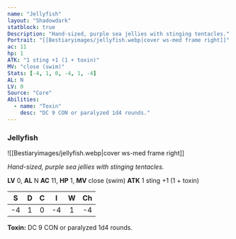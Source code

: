 ```yaml
---
name: "Jellyfish"
layout: "Shadowdark"
statblock: true
Description: "Hand-sized, purple sea jellies with stinging tentacles."
Portrait: "[[Bestiaryimages/jellyfish.webp|cover ws-med frame right]]"
ac: 11
hp: 1
ATK: "1 sting +1 (1 + toxin)"
MV: "close (swim)"
Stats: [-4, 1, 0, -4, 1, -4]
AL: N
LV: 0
Source: "Core"
Abilities:
  - name: "Toxin"
    desc: "DC 9 CON or paralyzed 1d4 rounds."
---
```


### Jellyfish

![[Bestiaryimages/jellyfish.webp|cover ws-med frame right]]

_Hand-sized, purple sea jellies with stinging tentacles._

**LV** 0, **AL** N
**AC** 11, **HP** 1, **MV** close (swim)
**ATK** 1 sting +1 (1 + toxin)

|  S  |  D  |  C  |  I  |  W  |  Ch  |
|:---:|:---:|:---:|:---:|:---:|:----:|
| -4 | 1 | 0 | -4 | 1 | -4 |

**Toxin:** DC 9 CON or paralyzed 1d4 rounds.

